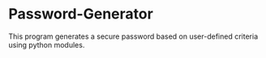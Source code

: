 # Password-Generator
This program generates a secure password based on user-defined criteria using python modules.
